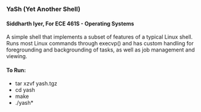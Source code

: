 ### YaSh (Yet Another Shell)
#### Siddharth Iyer, For ECE 461S - Operating Systems

A simple shell that implements a subset of features of a typical Linux shell. Runs most Linux commands through execvp() and has custom handling for foregrounding and backgrounding of tasks, as well as job management and viewing.

#### To Run:

- tar xzvf yash.tgz
- cd yash
- make
- ./yash*
